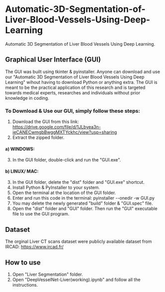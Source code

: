 # Automatic-3D-Segmentation-of-Liver-Blood-Vessels-Using-Deep-Learning
Automatic 3D Segmentation of Liver Blood Vessels Using Deep Learning.

## Graphical User Interface (GUI)
The GUI was built using tkinter & pyinstaller. 
Anyone can download and use our "Automatic 3D Segmentation of Liver Blood Vessels Using Deep Learning"
wihout having to download Python or anything extra.
The GUI is meant to be the practical application of this research and is targeted towards medical experts, researches and individuals without prior knowledge in coding.

### To Download & Use our GUI, simply follow these steps:

1. Download the GUI from this link: https://drive.google.com/file/d/1JLbyea3n-ieCANECwmgbBwggMXTYckhc/view?usp=sharing
2. Extract the zipped folder.

#### a) WINDOWS:
3. In the GUI folder, double-click and run the "GUI.exe".

#### b) LINUX/ MAC:
3. In the GUI folder, delete the "dist" folder and "GUI.exe" shortcut.
4. Install Python & PyInstaller to your system.
5. Open the terminal at the location of the GUI folder.
6. Enter and run this code in the terminal: pyinstaller --onedir -w GUI.py
7. You may delete the newly generated "build" folder & "GUI.spec" file.
8. Open the "dist" folder and "GUI" folder. Then run the "GUI" executable file to use the GUI program.

## Dataset
The orginal Liver CT scans dataset were publicly available dataset from IRCAD: https://www.ircad.fr/

## How to use
1. Open "Liver Segmentation" folder.
2. Open "DeepVesselNet-Liver(working).ipynb" and follow all the instructions.
